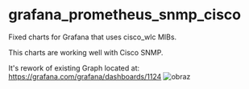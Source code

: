# grafana_prometheus_snmp_cisco
Fixed charts for Grafana that uses cisco_wlc MIBs. 


This charts are working well with Cisco SNMP. 

It's rework of existing Graph located at: https://grafana.com/grafana/dashboards/1124
![obraz](https://user-images.githubusercontent.com/27558993/113407172-14a64b80-93ad-11eb-8699-04ee608b84cc.png)
